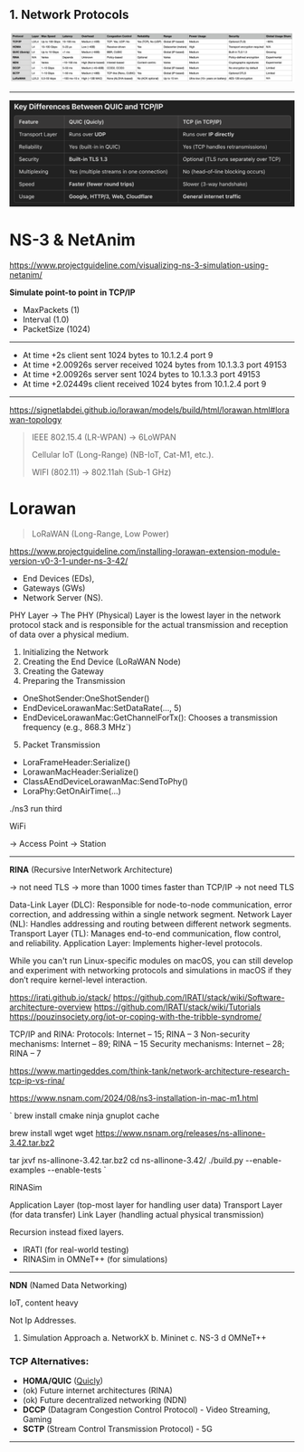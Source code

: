 ## 1. Network Protocols


![protocols.png](protocols.png)

<hr/>

![tcpvsquicly.png](tcpvsquicly.png)

# NS-3 & NetAnim
https://www.projectguideline.com/visualizing-ns-3-simulation-using-netanim/


**Simulate point-to point in TCP/IP**

- MaxPackets (1)
- Interval (1.0)
- PacketSize (1024)
___

- At time +2s client sent 1024 bytes to 10.1.2.4 port 9
- At time +2.00926s server received 1024 bytes from 10.1.3.3 port 49153
- At time +2.00926s server sent 1024 bytes to 10.1.3.3 port 49153
- At time +2.02449s client received 1024 bytes from 10.1.2.4 port 9

____


https://signetlabdei.github.io/lorawan/models/build/html/lorawan.html#lorawan-topology


> IEEE 802.15.4 (LR-WPAN) -> 6LoWPAN
> 
> Cellular IoT (Long-Range) (NB-IoT, Cat-M1, etc.).
> 
> WIFI (802.11) -> 802.11ah (Sub-1 GHz)
> 
 


# Lorawan
> LoRaWAN (Long-Range, Low Power)

https://www.projectguideline.com/installing-lorawan-extension-module-version-v0-3-1-under-ns-3-42/

- End Devices (EDs), 
- Gateways (GWs) 
- Network Server (NS).

PHY Layer -> The PHY (Physical) Layer is the lowest layer in the network protocol stack and is responsible for the actual transmission and reception of data over a physical medium.

1. Initializing the Network
2. Creating the End Device (LoRaWAN Node)
3. Creating the Gateway
4. Preparing the Transmission

- OneShotSender:OneShotSender()
- EndDeviceLorawanMac:SetDataRate(..., 5)
- EndDeviceLorawanMac:GetChannelForTx(): Chooses a transmission frequency (e.g., 868.3 MHz`)

5. Packet Transmission

- LoraFrameHeader:Serialize()
- LorawanMacHeader:Serialize()
- ClassAEndDeviceLorawanMac:SendToPhy()
- LoraPhy:GetOnAirTime(...)







./ns3 run third


WiFi

-> Access Point
-> Station

_____


**RINA** (Recursive InterNetwork Architecture)

-> not need TLS
-> more than 1000 times faster than TCP/IP 
-> not need TLS

Data-Link Layer (DLC): Responsible for node-to-node communication, error correction, and addressing within a single network segment.
Network Layer (NL): Handles addressing and routing between different network segments.
Transport Layer (TL): Manages end-to-end communication, flow control, and reliability.
Application Layer: Implements higher-level protocols.


While you can't run Linux-specific modules on macOS, you can still develop and experiment with networking protocols
and simulations in macOS if they don’t require kernel-level interaction. 

https://irati.github.io/stack/
https://github.com/IRATI/stack/wiki/Software-architecture-overview
https://github.com/IRATI/stack/wiki/Tutorials
https://pouzinsociety.org/iot-or-coping-with-the-tribble-syndrome/

TCP/IP and RINA:
Protocols: Internet – 15; RINA – 3
Non-security mechanisms: Internet – 89; RINA – 15
Security mechanisms: Internet – 28; RINA – 7

https://www.martingeddes.com/think-tank/network-architecture-research-tcp-ip-vs-rina/

https://www.nsnam.com/2024/08/ns3-installation-in-mac-m1.html

`
brew install cmake ninja gnuplot cache 

brew install wget
wget https://www.nsnam.org/releases/ns-allinone-3.42.tar.bz2

tar jxvf ns-allinone-3.42.tar.bz2
cd ns-allinone-3.42/
./build.py --enable-examples --enable-tests
`


RINASim

Application Layer (top-most layer for handling user data)
Transport Layer (for data transfer)
Link Layer (handling actual physical transmission)

Recursion instead fixed layers. 

- IRATI (for real-world testing)
- RINASim in OMNeT++ (for simulations)














_____


**NDN** (Named Data Networking)

IoT, content heavy

Not Ip Addresses. 

1. Simulation Approach 
   a. NetworkX
   b. Mininet 
   c. NS-3
   d OMNeT++

### TCP Alternatives:

- **HOMA/QUIC** ([Quicly](https://github.com/h2o/quicly/))
-   (ok) Future internet architectures (RINA)
-   (ok) Future decentralized networking (NDN)
- **DCCP** (Datagram Congestion Control Protocol) - Video Streaming, Gaming
- **SCTP** (Stream Control Transmission Protocol) - 5G

---